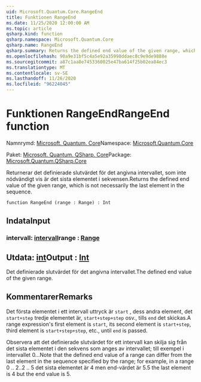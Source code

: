 ```yaml
---
uid: Microsoft.Quantum.Core.RangeEnd
title: Funktionen RangeEnd
ms.date: 11/25/2020 12:00:00 AM
ms.topic: article
qsharp.kind: function
qsharp.namespace: Microsoft.Quantum.Core
qsharp.name: RangeEnd
qsharp.summary: Returns the defined end value of the given range, which is not necessarily the last element in the sequence.
ms.openlocfilehash: 90a9e31bf5c4a5e92a35998ddaec8c9e9de9888e
ms.sourcegitcommit: a87c1aa8e7453360025e47ba614f25b02ea84ec3
ms.translationtype: MT
ms.contentlocale: sv-SE
ms.lasthandoff: 11/26/2020
ms.locfileid: "96224045"
---
```

# <a name="rangeend-function"></a><span data-ttu-id="ad920-102">Funktionen RangeEnd</span><span class="sxs-lookup"><span data-stu-id="ad920-102">RangeEnd function</span></span>

<span data-ttu-id="ad920-103">Namnrymd: [Microsoft. Quantum. Core](xref:Microsoft.Quantum.Core)</span><span class="sxs-lookup"><span data-stu-id="ad920-103">Namespace: [Microsoft.Quantum.Core](xref:Microsoft.Quantum.Core)</span></span>

<span data-ttu-id="ad920-104">Paket: [Microsoft. Quantum. QSharp. Core](https://nuget.org/packages/Microsoft.Quantum.QSharp.Core)</span><span class="sxs-lookup"><span data-stu-id="ad920-104">Package: [Microsoft.Quantum.QSharp.Core](https://nuget.org/packages/Microsoft.Quantum.QSharp.Core)</span></span>


<span data-ttu-id="ad920-105">Returnerar det definierade slutvärdet för det angivna intervallet, som inte nödvändigt vis är det sista elementet i sekvensen.</span><span class="sxs-lookup"><span data-stu-id="ad920-105">Returns the defined end value of the given range, which is not necessarily the last element in the sequence.</span></span>

```qsharp
function RangeEnd (range : Range) : Int
```


## <a name="input"></a><span data-ttu-id="ad920-106">Indata</span><span class="sxs-lookup"><span data-stu-id="ad920-106">Input</span></span>

### <a name="range--range"></a><span data-ttu-id="ad920-107">intervall: [intervall](xref:microsoft.quantum.lang-ref.range)</span><span class="sxs-lookup"><span data-stu-id="ad920-107">range : [Range](xref:microsoft.quantum.lang-ref.range)</span></span>





## <a name="output--int"></a><span data-ttu-id="ad920-108">Utdata: [int](xref:microsoft.quantum.lang-ref.int)</span><span class="sxs-lookup"><span data-stu-id="ad920-108">Output : [Int](xref:microsoft.quantum.lang-ref.int)</span></span>

<span data-ttu-id="ad920-109">Det definierade slutvärdet för det angivna intervallet.</span><span class="sxs-lookup"><span data-stu-id="ad920-109">The defined end value of the given range.</span></span>

## <a name="remarks"></a><span data-ttu-id="ad920-110">Kommentarer</span><span class="sxs-lookup"><span data-stu-id="ad920-110">Remarks</span></span>

<span data-ttu-id="ad920-111">Det första elementet i ett intervall uttryck är `start` , dess andra element, det `start+step` tredje elementet är, `start+step+step` osv., tills `end` det skickas.</span><span class="sxs-lookup"><span data-stu-id="ad920-111">A range expression's first element is `start`, its second element is `start+step`, third element is `start+step+step`, etc., until `end` is passed.</span></span>

<span data-ttu-id="ad920-112">Observera att det definierade slutvärdet för ett intervall kan skilja sig från det sista elementet i den sekvens som anges av intervallet; till exempel i intervallet 0...</span><span class="sxs-lookup"><span data-stu-id="ad920-112">Note that the defined end value of a range can differ from the last element in the sequence specified by the range; for example, in a range 0 ..</span></span> <span data-ttu-id="ad920-113">2..</span><span class="sxs-lookup"><span data-stu-id="ad920-113">2 ..</span></span> <span data-ttu-id="ad920-114">5 det sista elementet är 4 men end-värdet är 5.</span><span class="sxs-lookup"><span data-stu-id="ad920-114">5 the last element is 4 but the end value is 5.</span></span>